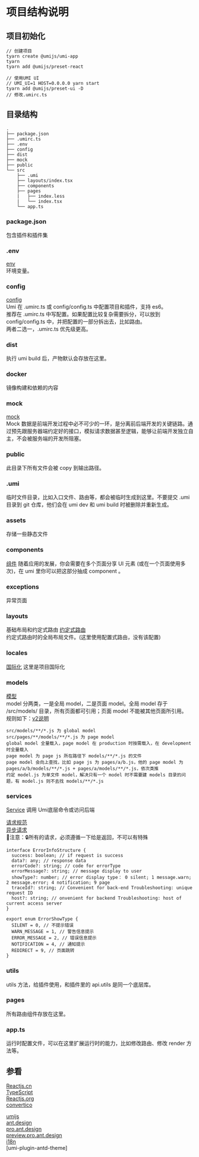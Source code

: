 # 项目结构说明

## 项目初始化

```
// 创建项目
tyarn create @umijs/umi-app
tyarn
tyarn add @umijs/preset-react

// 使用UMI UI
// UMI_UI=1 HOST=0.0.0.0 yarn start
tyarn add @umijs/preset-ui -D
// 修改.umirc.ts
```

## 目录结构
```
.
├── package.json
├── .umirc.ts
├── .env
├── config
├── dist
├── mock
├── public
└── src
    ├── .umi
    ├── layouts/index.tsx
    ├── components
    ├── pages
    |   ├── index.less
    |   └── index.tsx
    └── app.ts
```
### package.json
包含插件和插件集

### .env
[env](https://umijs.org/zh-CN/docs/env-variables)  
环境变量。

### config
[config](https://umijs.org/zh-CN/docs/config)  
Umi 在 .umirc.ts 或 config/config.ts 中配置项目和插件，支持 es6。  
推荐在 .umirc.ts 中写配置。如果配置比较复杂需要拆分，可以放到 config/config.ts 中，并把配置的一部分拆出去，比如路由。  
两者二选一，.umirc.ts 优先级更高。 

### dist
执行 umi build 后，产物默认会存放在这里。

### docker
镜像构建和依赖的内容

### mock
[mock](https://umijs.org/zh-CN/docs/mock)  
Mock 数据是前端开发过程中必不可少的一环，是分离前后端开发的关键链路。通过预先跟服务器端约定好的接口，模拟请求数据甚至逻辑，能够让前端开发独立自主，不会被服务端的开发所阻塞。

### public
此目录下所有文件会被 copy 到输出路径。

### .umi
临时文件目录，比如入口文件、路由等，都会被临时生成到这里。不要提交 .umi 目录到 git 仓库，他们会在 umi dev 和 umi build 时被删除并重新生成。

### assets
存储一些静态文件

### components
[组件](https://ant.design/docs/react/practical-projects-cn)
随着应用的发展，你会需要在多个页面分享 UI 元素 (或在一个页面使用多次)，在 umi 里你可以把这部分抽成 component 。

### exceptions
异常页面

### layouts
基础布局和约定式路由
[约定式路由](https://umijs.org/zh-CN/docs/convention-routing)  
约定式路由时的全局布局文件。(这里使用配置式路由，没有该配置)

### locales
[国际化](https://ant.design/docs/react/i18n-cn)
这里是项目国际化

### models
[模型](https://umijs.org/zh-CN/plugins/plugin-dva)  
model 分两类，一是全局 model，二是页面 model。全局 model 存于 /src/models/ 目录，所有页面都可引用；页面 model 不能被其他页面所引用。 
规则如下：[v2说明](https://v2.umijs.org/zh/guide/with-dva.html)
```
src/models/**/*.js 为 global model
src/pages/**/models/**/*.js 为 page model
global model 全量载入，page model 在 production 时按需载入，在 development 时全量载入
page model 为 page js 所在路径下 models/**/*.js 的文件
page model 会向上查找，比如 page js 为 pages/a/b.js，他的 page model 为 pages/a/b/models/**/*.js + pages/a/models/**/*.js，依次类推
约定 model.js 为单文件 model，解决只有一个 model 时不需要建 models 目录的问题，有 model.js 则不去找 models/**/*.js 
```

### services
[Service](https://umijs.org/zh-CN/api#service)
调用 Umi底层命令或访问后端
  
[请求规范](https://umijs.org/zh-CN/plugins/plugin-request)   
[异步请求](https://hooks.umijs.org/zh-CN/hooks/async)  
🐖注意：🔒所有的请求，必须遵循一下给是返回，不可以有特殊
```
interface ErrorInfoStructure {
  success: boolean; // if request is success
  data?: any; // response data
  errorCode?: string; // code for errorType
  errorMessage?: string; // message display to user 
  showType?: number; // error display type： 0 silent; 1 message.warn; 2 message.error; 4 notification; 9 page
  traceId?: string; // Convenient for back-end Troubleshooting: unique request ID
  host?: string; // onvenient for backend Troubleshooting: host of current access server
}

export enum ErrorShowType {
  SILENT = 0, // 不提示错误
  WARN_MESSAGE = 1, // 警告信息提示
  ERROR_MESSAGE = 2, // 错误信息提示
  NOTIFICATION = 4, // 通知提示
  REDIRECT = 9, // 页面跳转
}
```

### utils
utils 方法，给插件使用，和插件里的 api.utils 是同一个底层库。


### pages
所有路由组件存放在这里。

### app.ts
运行时配置文件，可以在这里扩展运行时的能力，比如修改路由、修改 render 方法等。

## 参看

[Reactjs.cn](https://reactjs.org.cn/doc/hello-world.html)  
[TypeScript](https://www.tslang.cn/docs/home.html)  
[Reactjs.org](https://reactjs.org/docs/react-api.html)  
[convertico](https://convertico.com/)  
  
[umijs](umijs.org)  
[ant.design](https://ant.design)  
[pro.ant.design](https://pro.ant.design/docs/getting-started)  
[preview.pro.ant.design](https://preview.pro.ant.design/)  
[i18n](https://pro.ant.design/docs/i18n-cn)  
[umi-plugin-antd-theme]

